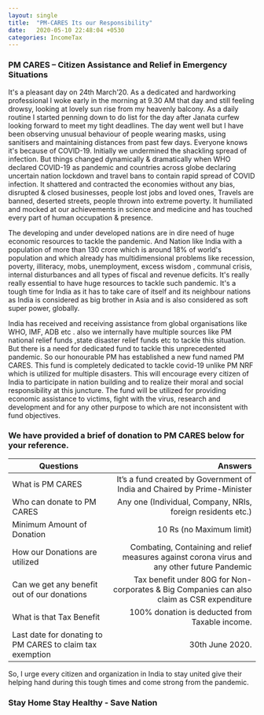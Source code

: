 ```yaml
---
layout: single
title:  "PM-CARES Its our Responsibility"
date:   2020-05-10 22:48:04 +0530
categories: IncomeTax
---
```

### PM CARES – Citizen Assistance and Relief in Emergency Situations

It's a pleasant day on 24th March’20. As a dedicated and hardworking professional I woke early in the morning at 9.30 AM that day and still feeling drowsy, looking at lovely sun rise from my heavenly balcony. As a daily routine I started penning down to do list for the day after Janata curfew looking forward to meet my tight deadlines. The day went well but I have been observing unusual behaviour of people wearing masks, using sanitisers and maintaining distances from past few days. Everyone knows it's because of COVID-19. Initially we undermined the shackling spread of infection. But things changed dynamically & dramatically when WHO declared COVID-19 as pandemic and countries across globe declaring uncertain nation lockdown and travel bans to contain rapid spread of COVID infection. It shattered and contracted the economies without any bias, disrupted & closed businesses, people lost jobs and loved ones, Travels are banned, deserted streets, people thrown into extreme poverty. It humiliated and mocked at our achievements in science and medicine and has touched every part of human occupation & presence.

The developing and under developed nations are in dire need of huge economic resources to tackle the pandemic. And Nation like India with a population of more than 130 crore which is around 18% of world's population and which already has multidimensional problems like recession, poverty, illiteracy, mobs, unemployment, excess wisdom , communal crisis, internal disturbances and all types of fiscal and revenue deficits. It's really really essential to have huge resources to tackle such pandemic. It's a tough time for India as it has to take care of itself and its neighbour nations as India is considered as big brother in Asia and is also considered as soft super power, globally.

India has received and receiving assistance from global organisations like WHO, IMF, ADB etc . also we internally have multiple sources like PM national relief funds ,state disaster relief funds etc to tackle this situation. But there is a need for dedicated fund to tackle this unprecedented pandemic. So our honourable PM has established a new fund named PM CARES. This fund is completely dedicated to tackle covid-19 unlike PM NRF which is utilized for multiple disasters. This will encourage every citizen of India to participate in nation building and to realize their moral and social responsibility at this juncture. The fund will be utilized for providing economic assistance to victims, fight with the virus, research and development and for any other purpose to which are not inconsistent with fund objectives.

### We have provided a brief of donation to PM CARES below for your reference.

| Questions                                                  |                                                                                      Answers  |
|------------------------------------------------------------|----------------------------------------------------------------------------------------------:|
| What is PM CARES                                           |  It’s a fund created by Government of India and Chaired by Prime-Minister                     |
| Who can donate to PM CARES                                 |  Any one (Individual, Company, NRIs, foreign residents etc.)                                  |
| Minimum Amount of Donation                                 |  10 Rs   (no Maximum limit)                                                                   |                            
| How our Donations are utilized                             |  Combating, Containing and relief measures against corona virus and any other future Pandemic |
| Can we get any benefit out of our donations                |  Tax benefit under 80G for Non-corporates & Big Companies can also claim as CSR expenditure   |
| What is that Tax Benefit                                   |  100% donation is deducted from Taxable income.                                               |
| Last date for donating to PM CARES  to claim tax exemption |	30th June 2020.                                                                              |

So, I urge every citizen and organization in India to stay united give their helping hand during this tough times and come strong from the pandemic.

### Stay Home Stay Healthy - Save Nation

